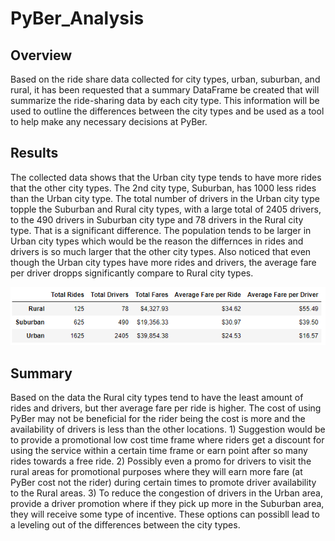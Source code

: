 # PyBer_Analysis

## Overview
Based on the ride share data collected for city types, urban, suburban, and rural, it has been requested that a summary DataFrame be created that will summarize the ride-sharing data by each city type.   This information will be used to outline the differences between the city types and be used as a tool to help make any necessary decisions at PyBer.

## Results
The collected data shows that the Urban city type tends to have more rides that the other city types.    The 2nd city type, Suburban, has 1000 less rides than the Urban city type.    The total number of drivers in the Urban city type topple the Suburban and Rural city types, with a large total of 2405 drivers, to the 490 drivers in Suburban city type and 78 drivers in the Rural city type.  That is a significant difference.    The population tends to be larger in Urban city types which would be the reason the differnces in rides and drivers is so much larger that the other city types.   Also noticed that even though the Urban city types have more rides and drivers, the average fare per driver dropps significantly compare to Rural city types.   

![screenshot](https://github.com/VRivera13/PyBer_Analysis/blob/main/Resources/Screenshot%202021-03-28%20101825.png)


## Summary
Based on the data the Rural city types tend to have the least amount of rides and drivers, but ther average fare per ride is higher.   The cost of using PyBer may not be beneficial for the rider being the cost is more and the availability of drivers is less than the other locations.   1) Suggestion would be to provide a promotional low cost time frame where riders get a discount for using the service within a certain time frame or earn point after so many rides towards a free ride.   2) Possibly even a promo for drivers to visit the rural areas for promotional purposes where they will earn more fare (at PyBer cost not the rider) during certain times to promote driver availability to the Rural areas.   3) To reduce the congestion of drivers in the Urban area, provide a driver promotion where if they pick up more in the Suburban area, they will receive some type of incentive.    These options can possibll lead to a leveling out of the differences between the city types.

